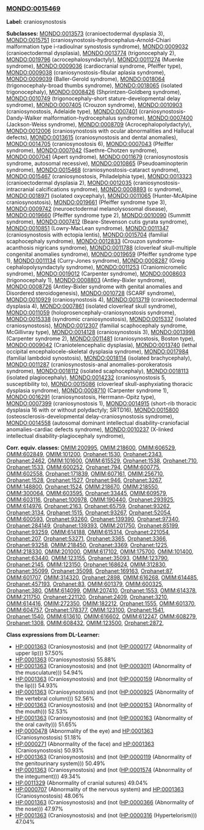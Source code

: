 
### [MONDO:0015469](http://purl.obolibrary.org/obo/MONDO_0015469)
**Label:** craniosynostosis

**Subclasses:** [MONDO:0013573](http://purl.obolibrary.org/obo/MONDO_0013573) (cranioectodermal dysplasia 3), [MONDO:0015751](http://purl.obolibrary.org/obo/MONDO_0015751) (craniosynostosis-hydrocephalus-Arnold-Chiari malformation type i-radioulnar synostosis syndrome), [MONDO:0009032](http://purl.obolibrary.org/obo/MONDO_0009032) (cranioectodermal dysplasia), [MONDO:0013774](http://purl.obolibrary.org/obo/MONDO_0013774) (trigonocephaly 2), [MONDO:0019796](http://purl.obolibrary.org/obo/MONDO_0019796) (acrocephalosyndactyly), [MONDO:0011274](http://purl.obolibrary.org/obo/MONDO_0011274) (Muenke syndrome), [MONDO:0009036](http://purl.obolibrary.org/obo/MONDO_0009036) (cardiocranial syndrome, Pfeiffer type), [MONDO:0009038](http://purl.obolibrary.org/obo/MONDO_0009038) (craniosynostosis-fibular aplasia syndrome), [MONDO:0009039](http://purl.obolibrary.org/obo/MONDO_0009039) (Baller-Gerold syndrome), [MONDO:0018064](http://purl.obolibrary.org/obo/MONDO_0018064) (trigonocephaly-broad thumbs syndrome), [MONDO:0018065](http://purl.obolibrary.org/obo/MONDO_0018065) (isolated trigonocephaly), [MONDO:0008426](http://purl.obolibrary.org/obo/MONDO_0008426) (Shprintzen-Goldberg syndrome), [MONDO:0010749](http://purl.obolibrary.org/obo/MONDO_0010749) (trigonocephaly-short stature-developmental delay syndrome), [MONDO:0007405](http://purl.obolibrary.org/obo/MONDO_0007405) (Crouzon syndrome), [MONDO:0010903](http://purl.obolibrary.org/obo/MONDO_0010903) (craniosynostosis, Adelaide type), [MONDO:0007401](http://purl.obolibrary.org/obo/MONDO_0007401) (craniosynostosis-Dandy-Walker malformation-hydrocephalus syndrome), [MONDO:0007400](http://purl.obolibrary.org/obo/MONDO_0007400) (Jackson-Weiss syndrome), [MONDO:0008709](http://purl.obolibrary.org/obo/MONDO_0008709) (Acrocephalopolydactyly), [MONDO:0012006](http://purl.obolibrary.org/obo/MONDO_0012006) (craniosynostosis with ocular abnormalities and Hallucal defects), [MONDO:0013615](http://purl.obolibrary.org/obo/MONDO_0013615) (craniosynostosis and dental anomalies), [MONDO:0014705](http://purl.obolibrary.org/obo/MONDO_0014705) (craniosynostosis 6), [MONDO:0007043](http://purl.obolibrary.org/obo/MONDO_0007043) (Pfeiffer syndrome), [MONDO:0007042](http://purl.obolibrary.org/obo/MONDO_0007042) (Saethre-Chotzen syndrome), [MONDO:0007041](http://purl.obolibrary.org/obo/MONDO_0007041) (Apert syndrome), [MONDO:0011679](http://purl.obolibrary.org/obo/MONDO_0011679) (craniosynostosis syndrome, autosomal recessive), [MONDO:0010865](http://purl.obolibrary.org/obo/MONDO_0010865) (Pseudoaminopterin syndrome), [MONDO:0015468](http://purl.obolibrary.org/obo/MONDO_0015468) (craniosynostosis-cataract syndrome), [MONDO:0015467](http://purl.obolibrary.org/obo/MONDO_0015467) (craniosynostosis, Philadelphia type), [MONDO:0013323](http://purl.obolibrary.org/obo/MONDO_0013323) (cranioectodermal dysplasia 2), [MONDO:0012035](http://purl.obolibrary.org/obo/MONDO_0012035) (craniosynostosis-intracranial calcifications syndrome), [MONDO:0008893](http://purl.obolibrary.org/obo/MONDO_0008893) (c syndrome), [MONDO:0018971](http://purl.obolibrary.org/obo/MONDO_0018971) (isolated oxycephaly), [MONDO:0011065](http://purl.obolibrary.org/obo/MONDO_0011065) (Hunter-McAlpine craniosynostosis), [MONDO:0019661](http://purl.obolibrary.org/obo/MONDO_0019661) (Pfeiffer syndrome type 3), [MONDO:0009742](http://purl.obolibrary.org/obo/MONDO_0009742) (neuroectodermal melanolysosomal disease), [MONDO:0019660](http://purl.obolibrary.org/obo/MONDO_0019660) (Pfeiffer syndrome type 2), [MONDO:0010090](http://purl.obolibrary.org/obo/MONDO_0010090) (Summitt syndrome), [MONDO:0007412](http://purl.obolibrary.org/obo/MONDO_0007412) (Beare-Stevenson cutis gyrata syndrome), [MONDO:0010851](http://purl.obolibrary.org/obo/MONDO_0010851) (Lowry-MacLean syndrome), [MONDO:0011347](http://purl.obolibrary.org/obo/MONDO_0011347) (craniosynostosis with ectopia lentis), [MONDO:0015704](http://purl.obolibrary.org/obo/MONDO_0015704) (familial scaphocephaly syndrome), [MONDO:0012833](http://purl.obolibrary.org/obo/MONDO_0012833) (Crouzon syndrome-acanthosis nigricans syndrome), [MONDO:0011788](http://purl.obolibrary.org/obo/MONDO_0011788) (cloverleaf skull-multiple congenital anomalies syndrome), [MONDO:0019659](http://purl.obolibrary.org/obo/MONDO_0019659) (Pfeiffer syndrome type 1), [MONDO:0011134](http://purl.obolibrary.org/obo/MONDO_0011134) (Curry-Jones syndrome), [MONDO:0008287](http://purl.obolibrary.org/obo/MONDO_0008287) (Greig cephalopolysyndactyly syndrome), [MONDO:0011253](http://purl.obolibrary.org/obo/MONDO_0011253) (Craniomicromelic syndrome), [MONDO:0019012](http://purl.obolibrary.org/obo/MONDO_0019012) (Carpenter syndrome), [MONDO:0008603](http://purl.obolibrary.org/obo/MONDO_0008603) (trigonocephaly 1), [MONDO:0008803](http://purl.obolibrary.org/obo/MONDO_0008803) (Antley-Bixler syndrome), [MONDO:0008726](http://purl.obolibrary.org/obo/MONDO_0008726) (Antley-Bixler syndrome with genital anomalies and Disordered steroidogenesis), [MONDO:0010728](http://purl.obolibrary.org/obo/MONDO_0010728) (SCARF syndrome), [MONDO:0010929](http://purl.obolibrary.org/obo/MONDO_0010929) (craniosynostosis 4), [MONDO:0013719](http://purl.obolibrary.org/obo/MONDO_0013719) (cranioectodermal dysplasia 4), [MONDO:0007861](http://purl.obolibrary.org/obo/MONDO_0007861) (isolated cloverleaf skull syndrome), [MONDO:0011059](http://purl.obolibrary.org/obo/MONDO_0011059) (holoprosencephaly-craniosynostosis syndrome), [MONDO:0015338](http://purl.obolibrary.org/obo/MONDO_0015338) (syndromic craniosynostosis), [MONDO:0015337](http://purl.obolibrary.org/obo/MONDO_0015337) (isolated craniosynostosis), [MONDO:0012307](http://purl.obolibrary.org/obo/MONDO_0012307) (familial scaphocephaly syndrome, McGillivray type), [MONDO:0014128](http://purl.obolibrary.org/obo/MONDO_0014128) (craniosynostosis 3), [MONDO:0013998](http://purl.obolibrary.org/obo/MONDO_0013998) (Carpenter syndrome 2), [MONDO:0011481](http://purl.obolibrary.org/obo/MONDO_0011481) (craniosynostosis, Boston type), [MONDO:0009042](http://purl.obolibrary.org/obo/MONDO_0009042) (Craniotelencephalic dysplasia), [MONDO:0013740](http://purl.obolibrary.org/obo/MONDO_0013740) (lethal occipital encephalocele-skeletal dysplasia syndrome), [MONDO:0017984](http://purl.obolibrary.org/obo/MONDO_0017984) (familial lambdoid synostosis), [MONDO:0018114](http://purl.obolibrary.org/obo/MONDO_0018114) (isolated brachycephaly), [MONDO:0011287](http://purl.obolibrary.org/obo/MONDO_0011287) (craniosynostosis-anal anomalies-porokeratosis syndrome), [MONDO:0018112](http://purl.obolibrary.org/obo/MONDO_0018112) (isolated scaphocephaly), [MONDO:0018113](http://purl.obolibrary.org/obo/MONDO_0018113) (isolated plagiocephaly), [MONDO:0014232](http://purl.obolibrary.org/obo/MONDO_0014232) (craniosynostosis 5, susceptibility to), [MONDO:0015086](http://purl.obolibrary.org/obo/MONDO_0015086) (cloverleaf skull-asphyxiating thoracic dysplasia syndrome), [MONDO:0008710](http://purl.obolibrary.org/obo/MONDO_0008710) (Carpenter syndrome 1), [MONDO:0016291](http://purl.obolibrary.org/obo/MONDO_0016291) (craniosynostosis, Herrmann-Opitz type), [MONDO:0007399](http://purl.obolibrary.org/obo/MONDO_0007399) (craniosynostosis 1), [MONDO:0014915](http://purl.obolibrary.org/obo/MONDO_0014915) (short-rib thoracic dysplasia 16 with or without polydactyly; SRTD16), [MONDO:0015800](http://purl.obolibrary.org/obo/MONDO_0015800) (osteosclerosis-developmental delay-craniosynostosis syndrome), [MONDO:0014558](http://purl.obolibrary.org/obo/MONDO_0014558) (autosomal dominant intellectual disability-craniofacial anomalies-cardiac defects syndrome), [MONDO:0010237](http://purl.obolibrary.org/obo/MONDO_0010237) (X-linked intellectual disability-plagiocephaly syndrome), 

**Corr. equiv. classes:** [OMIM:200995](http://purl.obolibrary.org/obo/OMIM_200995), [OMIM:218600](http://purl.obolibrary.org/obo/OMIM_218600), [OMIM:606529](http://purl.obolibrary.org/obo/OMIM_606529), [OMIM:602849](http://purl.obolibrary.org/obo/OMIM_602849), [OMIM:101200](http://purl.obolibrary.org/obo/OMIM_101200), [Orphanet:1530](http://www.orpha.net/ORDO/Orphanet_1530), [Orphanet:2343](http://www.orpha.net/ORDO/Orphanet_2343), [Orphanet:2462](http://www.orpha.net/ORDO/Orphanet_2462), [OMIM:101600](http://purl.obolibrary.org/obo/OMIM_101600), [OMIM:615529](http://purl.obolibrary.org/obo/OMIM_615529), [Orphanet:1538](http://www.orpha.net/ORDO/Orphanet_1538), [Orphanet:710](http://www.orpha.net/ORDO/Orphanet_710), [Orphanet:1533](http://www.orpha.net/ORDO/Orphanet_1533), [OMIM:600252](http://purl.obolibrary.org/obo/OMIM_600252), [Orphanet:794](http://www.orpha.net/ORDO/Orphanet_794), [OMIM:600775](http://purl.obolibrary.org/obo/OMIM_600775), [OMIM:602558](http://purl.obolibrary.org/obo/OMIM_602558), [Orphanet:171839](http://www.orpha.net/ORDO/Orphanet_171839), [OMIM:607161](http://purl.obolibrary.org/obo/OMIM_607161), [OMIM:256710](http://purl.obolibrary.org/obo/OMIM_256710), [Orphanet:1528](http://www.orpha.net/ORDO/Orphanet_1528), [Orphanet:1527](http://www.orpha.net/ORDO/Orphanet_1527), [Orphanet:946](http://www.orpha.net/ORDO/Orphanet_946), [Orphanet:3267](http://www.orpha.net/ORDO/Orphanet_3267), [OMIM:148800](http://purl.obolibrary.org/obo/OMIM_148800), [Orphanet:1524](http://www.orpha.net/ORDO/Orphanet_1524), [OMIM:218670](http://purl.obolibrary.org/obo/OMIM_218670), [OMIM:218550](http://purl.obolibrary.org/obo/OMIM_218550), [OMIM:300064](http://purl.obolibrary.org/obo/OMIM_300064), [OMIM:603595](http://purl.obolibrary.org/obo/OMIM_603595), [Orphanet:33445](http://www.orpha.net/ORDO/Orphanet_33445), [OMIM:609579](http://purl.obolibrary.org/obo/OMIM_609579), [OMIM:603116](http://purl.obolibrary.org/obo/OMIM_603116), [Orphanet:100978](http://www.orpha.net/ORDO/Orphanet_100978), [OMIM:190440](http://purl.obolibrary.org/obo/OMIM_190440), [Orphanet:293925](http://www.orpha.net/ORDO/Orphanet_293925), [OMIM:614976](http://purl.obolibrary.org/obo/OMIM_614976), [Orphanet:2163](http://www.orpha.net/ORDO/Orphanet_2163), [Orphanet:65759](http://www.orpha.net/ORDO/Orphanet_65759), [Orphanet:93262](http://www.orpha.net/ORDO/Orphanet_93262), [Orphanet:3134](http://www.orpha.net/ORDO/Orphanet_3134), [Orphanet:1515](http://www.orpha.net/ORDO/Orphanet_1515), [Orphanet:93267](http://www.orpha.net/ORDO/Orphanet_93267), [Orphanet:52054](http://www.orpha.net/ORDO/Orphanet_52054), [OMIM:600593](http://purl.obolibrary.org/obo/OMIM_600593), [Orphanet:93260](http://www.orpha.net/ORDO/Orphanet_93260), [Orphanet:139390](http://www.orpha.net/ORDO/Orphanet_139390), [Orphanet:97340](http://www.orpha.net/ORDO/Orphanet_97340), [Orphanet:284149](http://www.orpha.net/ORDO/Orphanet_284149), [Orphanet:139393](http://www.orpha.net/ORDO/Orphanet_139393), [OMIM:201750](http://purl.obolibrary.org/obo/OMIM_201750), [Orphanet:85199](http://www.orpha.net/ORDO/Orphanet_85199), [Orphanet:93259](http://www.orpha.net/ORDO/Orphanet_93259), [OMIM:614188](http://purl.obolibrary.org/obo/OMIM_614188), [OMIM:615314](http://purl.obolibrary.org/obo/OMIM_615314), [Orphanet:221054](http://www.orpha.net/ORDO/Orphanet_221054), [Orphanet:207](http://www.orpha.net/ORDO/Orphanet_207), [Orphanet:53271](http://www.orpha.net/ORDO/Orphanet_53271), [Orphanet:3365](http://www.orpha.net/ORDO/Orphanet_3365), [Orphanet:3366](http://www.orpha.net/ORDO/Orphanet_3366), [Orphanet:93258](http://www.orpha.net/ORDO/Orphanet_93258), [OMIM:218450](http://purl.obolibrary.org/obo/OMIM_218450), [Orphanet:3369](http://www.orpha.net/ORDO/Orphanet_3369), [Orphanet:1225](http://www.orpha.net/ORDO/Orphanet_1225), [OMIM:218330](http://purl.obolibrary.org/obo/OMIM_218330), [OMIM:201000](http://purl.obolibrary.org/obo/OMIM_201000), [OMIM:617102](http://purl.obolibrary.org/obo/OMIM_617102), [OMIM:175700](http://purl.obolibrary.org/obo/OMIM_175700), [OMIM:101400](http://purl.obolibrary.org/obo/OMIM_101400), [Orphanet:63440](http://www.orpha.net/ORDO/Orphanet_63440), [OMIM:123155](http://purl.obolibrary.org/obo/OMIM_123155), [Orphanet:35093](http://www.orpha.net/ORDO/Orphanet_35093), [OMIM:123790](http://purl.obolibrary.org/obo/OMIM_123790), [Orphanet:2145](http://www.orpha.net/ORDO/Orphanet_2145), [OMIM:123150](http://purl.obolibrary.org/obo/OMIM_123150), [Orphanet:168624](http://www.orpha.net/ORDO/Orphanet_168624), [OMIM:312830](http://purl.obolibrary.org/obo/OMIM_312830), [Orphanet:35099](http://www.orpha.net/ORDO/Orphanet_35099), [Orphanet:35098](http://www.orpha.net/ORDO/Orphanet_35098), [Orphanet:169163](http://www.orpha.net/ORDO/Orphanet_169163), [Orphanet:87](http://www.orpha.net/ORDO/Orphanet_87), [OMIM:601707](http://purl.obolibrary.org/obo/OMIM_601707), [OMIM:314320](http://purl.obolibrary.org/obo/OMIM_314320), [Orphanet:2898](http://www.orpha.net/ORDO/Orphanet_2898), [OMIM:616268](http://purl.obolibrary.org/obo/OMIM_616268), [OMIM:614485](http://purl.obolibrary.org/obo/OMIM_614485), [Orphanet:457193](http://www.orpha.net/ORDO/Orphanet_457193), [Orphanet:83](http://www.orpha.net/ORDO/Orphanet_83), [OMIM:601379](http://purl.obolibrary.org/obo/OMIM_601379), [OMIM:600325](http://purl.obolibrary.org/obo/OMIM_600325), [Orphanet:380](http://www.orpha.net/ORDO/Orphanet_380), [OMIM:614099](http://purl.obolibrary.org/obo/OMIM_614099), [OMIM:207410](http://purl.obolibrary.org/obo/OMIM_207410), [Orphanet:1553](http://www.orpha.net/ORDO/Orphanet_1553), [OMIM:614378](http://purl.obolibrary.org/obo/OMIM_614378), [OMIM:211750](http://purl.obolibrary.org/obo/OMIM_211750), [Orphanet:221120](http://www.orpha.net/ORDO/Orphanet_221120), [Orphanet:2409](http://www.orpha.net/ORDO/Orphanet_2409), [Orphanet:3210](http://www.orpha.net/ORDO/Orphanet_3210), [OMIM:614416](http://purl.obolibrary.org/obo/OMIM_614416), [OMIM:272350](http://purl.obolibrary.org/obo/OMIM_272350), [OMIM:182212](http://purl.obolibrary.org/obo/OMIM_182212), [Orphanet:1555](http://www.orpha.net/ORDO/Orphanet_1555), [OMIM:601370](http://purl.obolibrary.org/obo/OMIM_601370), [OMIM:604757](http://purl.obolibrary.org/obo/OMIM_604757), [Orphanet:178377](http://www.orpha.net/ORDO/Orphanet_178377), [OMIM:123100](http://purl.obolibrary.org/obo/OMIM_123100), [Orphanet:1541](http://www.orpha.net/ORDO/Orphanet_1541), [Orphanet:1540](http://www.orpha.net/ORDO/Orphanet_1540), [OMIM:613610](http://purl.obolibrary.org/obo/OMIM_613610), [OMIM:616602](http://purl.obolibrary.org/obo/OMIM_616602), [OMIM:612247](http://purl.obolibrary.org/obo/OMIM_612247), [OMIM:608279](http://purl.obolibrary.org/obo/OMIM_608279), [Orphanet:1308](http://www.orpha.net/ORDO/Orphanet_1308), [OMIM:608432](http://purl.obolibrary.org/obo/OMIM_608432), [OMIM:123500](http://purl.obolibrary.org/obo/OMIM_123500), [Orphanet:2872](http://www.orpha.net/ORDO/Orphanet_2872), 

**Class expressions from DL-Learner:**

- [HP:0001363](http://purl.obolibrary.org/obo/HP_0001363) (Craniosynostosis) and (not ([HP:0000177](http://purl.obolibrary.org/obo/HP_0000177) (Abnormality of upper lip))) 57.50%
- [HP:0001363](http://purl.obolibrary.org/obo/HP_0001363) (Craniosynostosis) 55.88%
- [HP:0001363](http://purl.obolibrary.org/obo/HP_0001363) (Craniosynostosis) and (not ([HP:0003011](http://purl.obolibrary.org/obo/HP_0003011) (Abnormality of the musculature))) 54.94%
- [HP:0001363](http://purl.obolibrary.org/obo/HP_0001363) (Craniosynostosis) and (not ([HP:0000159](http://purl.obolibrary.org/obo/HP_0000159) (Abnormality of the lip))) 54.93%
- [HP:0001363](http://purl.obolibrary.org/obo/HP_0001363) (Craniosynostosis) and (not ([HP:0000925](http://purl.obolibrary.org/obo/HP_0000925) (Abnormality of the vertebral column))) 52.56%
- [HP:0001363](http://purl.obolibrary.org/obo/HP_0001363) (Craniosynostosis) and (not ([HP:0000153](http://purl.obolibrary.org/obo/HP_0000153) (Abnormality of the mouth))) 52.53%
- [HP:0001363](http://purl.obolibrary.org/obo/HP_0001363) (Craniosynostosis) and (not ([HP:0000163](http://purl.obolibrary.org/obo/HP_0000163) (Abnormality of the oral cavity))) 51.65%
- [HP:0000478](http://purl.obolibrary.org/obo/HP_0000478) (Abnormality of the eye) and [HP:0001363](http://purl.obolibrary.org/obo/HP_0001363) (Craniosynostosis) 51.18%
- [HP:0000271](http://purl.obolibrary.org/obo/HP_0000271) (Abnormality of the face) and [HP:0001363](http://purl.obolibrary.org/obo/HP_0001363) (Craniosynostosis) 50.93%
- [HP:0001363](http://purl.obolibrary.org/obo/HP_0001363) (Craniosynostosis) and (not ([HP:0000119](http://purl.obolibrary.org/obo/HP_0000119) (Abnormality of the genitourinary system))) 50.49%
- [HP:0001363](http://purl.obolibrary.org/obo/HP_0001363) (Craniosynostosis) and (not ([HP:0001574](http://purl.obolibrary.org/obo/HP_0001574) (Abnormality of the integument))) 49.34%
- [HP:0011329](http://purl.obolibrary.org/obo/HP_0011329) (Abnormality of cranial sutures) 49.04%
- [HP:0000707](http://purl.obolibrary.org/obo/HP_0000707) (Abnormality of the nervous system) and [HP:0001363](http://purl.obolibrary.org/obo/HP_0001363) (Craniosynostosis) 48.06%
- [HP:0001363](http://purl.obolibrary.org/obo/HP_0001363) (Craniosynostosis) and (not ([HP:0000366](http://purl.obolibrary.org/obo/HP_0000366) (Abnormality of the nose))) 47.97%
- [HP:0001363](http://purl.obolibrary.org/obo/HP_0001363) (Craniosynostosis) and (not ([HP:0000316](http://purl.obolibrary.org/obo/HP_0000316) (Hypertelorism))) 47.04%


